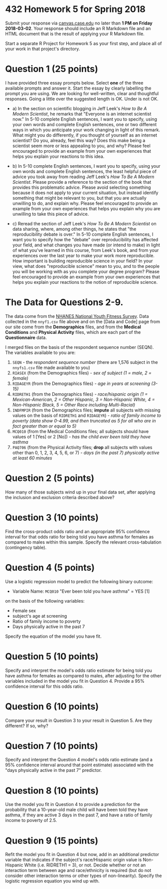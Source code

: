 # 432 Homework 5 for Spring 2018

Submit your response via [canvas.case.edu](https://canvas.case.edu/) no later than **1 PM on Friday 2018-03-02**. Your response should include an R Markdown file and an HTML document that is the result of applying your R Markdown file. 

Start a separate R Project for Homework 5 as your first step, and place all of your work in that project's directory.

# Question 1 (25 points)

I have provided three essay prompts below. Select **one** of the three available prompts and answer it. Start the essay by clearly labelling the prompt you are using. We are looking for well-written, clear and thoughtful responses. Going a little over the suggested length is OK. Under is not OK.

- a) In the section on scientific blogging in Jeff Leek's *How to Be A Modern Scientist*, he remarks that "Everyone is an internet scientist now." In 5-10 complete English sentences, I want you to specify, using your own words and complete English sentences, one or two different ways in which you anticipate your work changing in light of this remark. What might you do differently, if you thought of yourself as an internet scientist? Do you, already, feel this way? Does this make being a scientist seem more or less appealing to you, and why? Please feel encouraged to provide an example from your own experiences that helps you explain your reactions to this idea.

- b) In 5-10 complete English sentences, I want you to specify, using your own words and complete English sentences, the least helpful piece of advice you took away from reading Jeff Leek's *How To Be A Modern Scientist*. Please provide a reference to the section of the book that provides this problematic advice. Please avoid selecting something because it does not apply to your current situation, but instead identify something that might be relevant to you, but that you are actually unwilling to do, and explain why. Please feel encouraged to provide an example from your own experiences that helps you explain why you are unwilling to take this piece of advice.

- c) Reread the section of Jeff Leek's *How To Be A Modern Scientist* on data sharing, where, among other things, he states that "the reproducibility debate is over." In 5-10 complete English sentences, I want you to specify how the "debate" over reproducibility has affected your field, and what changes you have made (or intend to make) in light of what you've learned in this course, from Leek's book, and from your experiences over the last year to make your work more reproducible. How important is building reproducible science in your field? In your view, what does "reproducible science" mean to you, and to the people you will be working with as you complete your degree program? Please feel encouraged to provide an example from your own experiences that helps you explain your reactions to the notion of reproducible science.

# The Data for Questions 2-9.

The data come from the [NHANES National Youth Fitness Survey](http://wwwn.cdc.gov/nchs/nhanes/search/nnyfs12.aspx). Data collected in the `nnyf1.csv` file above and on the [Data and Code] page from our site come from the **Demographics** files, and from the **Medical Conditions** and **Physical Activity** files, which are each part of the **Questionnaire** data.

I merged files on the basis of the respondent sequence number (SEQN). The variables available to you are:

1. `SEQN` - the *respondent sequence number* (there are 1,576 subject in the `nnyfs1.csv` file made available to you)
2. `RIASEX` (from the Demographics files) - *sex of subject (1 = male, 2 = female)*
3. `RIDAGEYR` (from the Demographics files) - *age in years at screening (3-15)*
4. `RIDRETH1` (from the Demographics files) - *race/hispanic origin (1 = Mexican-American, 2 = Other Hispanic, 3 = Non-Hispanic White, 4 = Non-Hispanic Black, 5 = Other Race including Multi-Racial)*
5. `INDFMPIR` (from the Demographics files; **impute** all subjects with missing values on the basis of `RIDRETH1` and `RIDAGEYR`) - *ratio of family income to poverty (data show 0-4.99, and then truncated as 5 for all who are in fact greater than or equal to 5)*
6. `MCQ010` (from the Medical Conditions files; all subjects should have values of 1 [Yes] or 2 [No]) - *has the child ever been told they have asthma*
7. `PAQ706` (from the Physical Activity files; **drop** all subjects with values other than 0, 1, 2, 3, 4, 5, 6, or 7) - *days (in the past 7) physically active at least 60 minutes*

# Question 2 (5 points)

How many of those subjects wind up in your final data set, after applying the inclusion and exclusion criteria described above?

# Question 3 (10 points)

Find the cross-product odds ratio and an appropriate 95% confidence interval for that odds ratio for being told you have asthma for females as compared to males within this sample. Specify the relevant cross-tabulation (contingency table).

# Question 4 (5 points)

Use a logistic regression model to predict the following binary outcome:

- Variable Name: `MCQ010` "Ever been told you have asthma" = YES [1] 

on the basis of the following variables:

- Female sex
- subject's age at screening
- Ratio of family income to poverty
- Days physically active in the past 7

Specify the equation of the model you have fit.

# Question 5 (10 points)

Specify and interpret the model's odds ratio estimate for being told you have asthma for females as compared to males, after adjusting for the other variables included in the model you fit in Question 4. Provide a 95% confidence interval for this odds ratio.

# Question 6 (10 points)

Compare your result in Question 3 to your result in Question 5. Are they different? If so, why?

# Question 7 (10 points)

Specify and interpret the Question 4 model's odds ratio estimate (and a 95% confidence interval around that point estimate) associated with the "days physically active in the past 7" predictor. 

# Question 8 (10 points)

Use the model you fit in Question 4 to provide a prediction for the probability that a 10-year-old male child will have been told they have asthma, if they are active 3 days in the past 7, and have a ratio of family income to poverty of 2.5.

# Question 9 (15 points)

Refit the model you fit in Question 4 but now, add in an additional predictor variable that indicates if the subject's race/Hispanic origin value is Non-Hispanic White (i.e. RIDRETH1 = 3), or not. Decide whether or not an interaction term between age and race/ethnicity is required (but do not consider other interaction terms or other types of non-linearity). Specify the logistic regression equation you wind up with. 

